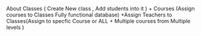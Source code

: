 About
Classes ( Create New class , Add students into it ) + Courses (Assign courses to Classes Fully functional database) +Assign Teachers to Classes(Assign to specfic Course or ALL + Multiple courses from Multiple levels )
